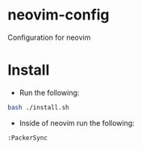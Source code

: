 # neovim-config
Configuration for neovim

# Install
- Run the following:
```bash
bash ./install.sh
```

- Inside of neovim run the following:
```
:PackerSync
```

